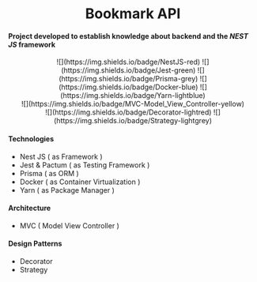 # <div align="center"> Bookmark API  </div> #
#### Project developed to establish knowledge about backend and the ***NEST JS*** framework ####

<div align="center"> ![](https://img.shields.io/badge/NestJS-red) ![](https://img.shields.io/badge/Jest-green) ![](https://img.shields.io/badge/Prisma-grey) ![](https://img.shields.io/badge/Docker-blue) ![](https://img.shields.io/badge/Yarn-lightblue) </div>

<div align="center"> ![](https://img.shields.io/badge/MVC-Model_View_Controller-yellow) </div>

<div align="center"> ![](https://img.shields.io/badge/Decorator-lightred) ![](https://img.shields.io/badge/Strategy-lightgrey) </div>

#### Technologies ####
- Nest JS ( as Framework )
- Jest & Pactum ( as Testing Framework )
- Prisma ( as ORM )
- Docker ( as Container Virtualization )
- Yarn ( as Package Manager ) 

    
#### Architecture ####
- MVC ( Model View Controller )


#### Design Patterns ####
- Decorator
- Strategy
